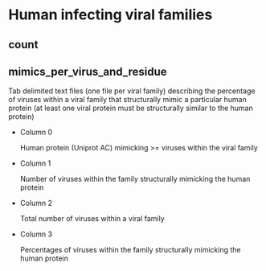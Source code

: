 # Human infecting viral families

## count



## mimics_per_virus_and_residue
Tab delimited text files (one file per viral family) describing the percentage of viruses within a viral family that structurally mimic a particular human protein (at least one viral protein must be structurally similar to the human protein)

* Column 0

     Human protein (Uniprot AC) mimicking >= viruses within the viral family

* Column 1

     Number of viruses within the family structurally mimicking the human protein

* Column 2

     Total number of viruses within a viral family

* Column 3

     Percentages of viruses within the family structurally mimicking the human protein